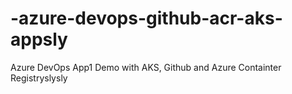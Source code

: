 # -azure-devops-github-acr-aks-appsly
 Azure DevOps App1 Demo with AKS, Github and Azure Containter Registryslysly
